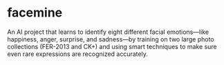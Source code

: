 # facemine
An AI project that learns to identify eight different facial emotions—like happiness, anger, surprise, and sadness—by training on two large photo collections (FER-2013 and CK+) and using smart techniques to make sure even rare expressions are recognized accurately.
